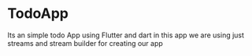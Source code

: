 # TodoApp
Its an simple todo App using Flutter and dart in this app we are using just streams and stream builder for creating our app
